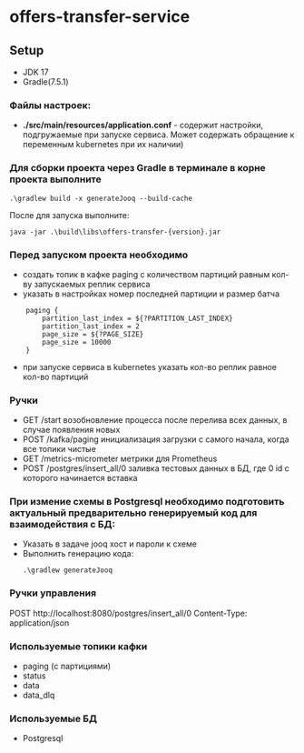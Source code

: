 # offers-transfer-service

## Setup

* JDK 17
* Gradle(7.5.1)

### Файлы настроек:

- **./src/main/resources/application.conf** - содержит настройки, подгружаемые при запуске сервиса. Может содержать обращение к переменным kubernetes при их наличии)

### Для сборки проекта через Gradle в терминале в корне проекта выполните

```
.\gradlew build -x generateJooq --build-cache
```

После для запуска выполните:

```
java -jar .\build\libs\offers-transfer-{version}.jar
```

### Перед запуском проекта необходимо 

- создать топик в кафке paging c количеством партиций равным кол-ву запускаемых реплик сервиса
- указать в настройках номер последней партиции и размер батча

```
    paging {
        partition_last_index = ${?PARTITION_LAST_INDEX}
        partition_last_index = 2
        page_size = ${?PAGE_SIZE}
        page_size = 10000
    }
```
- при запуске сервиса в kubernetes указать кол-во реплик равное кол-во партиций

### Ручки
 - GET /start возобновление процесса после перелива всех данных, в случае появления новых
 - POST /kafka/paging инициализация загрузки с самого начала, когда все топики чистые
 - GET /metrics-micrometer метрики для Prometheus
 - POST /postgres/insert_all/0 заливка тестовых данных в БД, где 0 id с которого начинается вставка

### При измение схемы в Postgresql необходимо подготовить актуальный предварительно генерируемый код для взаимодействия с БД:
- Указать в задаче jooq хост и пароли к схеме
- Выполнить генерацию кода:
  ```
  .\gradlew generateJooq
  ```
### Ручки управления

POST http://localhost:8080/postgres/insert_all/0
Content-Type: application/json

### Используемые топики кафки 
- paging (с партициями)
- status
- data
- data_dlq

### Используемые БД
- Postgresql